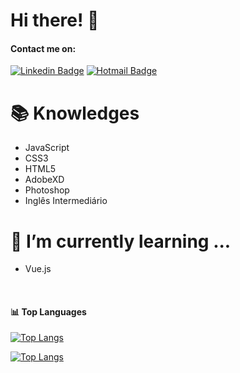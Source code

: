 # Hi there! :metal:

#### Contact me on:

[![Linkedin Badge](https://img.shields.io/badge/-StefanieZak-blue?style=flat-square&logo=Linkedin&logoColor=white&link=https://www.linkedin.com/in/stefaniezakarian/)](https://www.linkedin.com/in/stefaniezakarian/)
[![Hotmail Badge](https://img.shields.io/badge/-stefaniezak@hotmail.com-0078D4?style=flat-square&logo=microsoft-outlook&logoColor=white&link=mailto:stefaniezak@hotmail.com)](mailto:stefaniezak@hotmail.com)
<br/>

# :books: Knowledges

- JavaScript
- CSS3
- HTML5
- AdobeXD
- Photoshop
- Inglês Intermediário

# 🚀 I’m currently learning ...

- Vue.js

<br/>

#### :bar_chart: Top Languages

[![Top Langs](https://github-readme-stats.vercel.app/api/top-langs/?username=StefanieZak&count_private=true&theme=dracula&layout=compact&langs_count=10)](https://github.com/anuraghazra/github-readme-stats)

[![Top Langs](https://github-readme-stats.vercel.app/api/top-langs/?username=StefanieZak&layout=compact)](https://github.com/StefanieZak/github-readme-stats)
